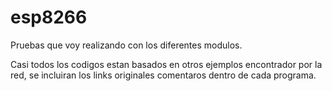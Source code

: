 # esp8266
Pruebas que voy realizando con los diferentes modulos. 

Casi todos los codigos estan basados en otros ejemplos encontrador por la red, se incluiran los links originales comentaros dentro de cada programa.
